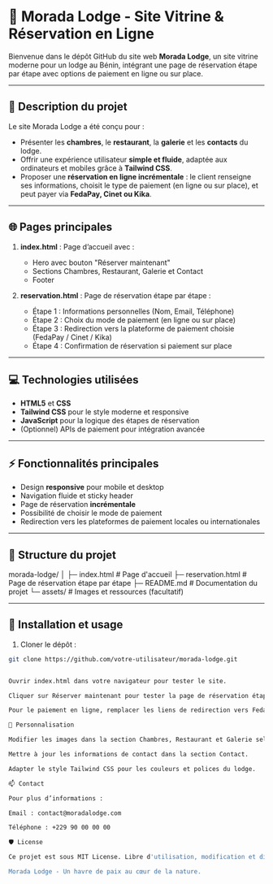 # 🌿 Morada Lodge - Site Vitrine & Réservation en Ligne

Bienvenue dans le dépôt GitHub du site web **Morada Lodge**, un site vitrine moderne pour un lodge au Bénin, intégrant une page de réservation étape par étape avec options de paiement en ligne ou sur place.

---

## 📝 Description du projet

Le site Morada Lodge a été conçu pour :  
- Présenter les **chambres**, le **restaurant**, la **galerie** et les **contacts** du lodge.  
- Offrir une expérience utilisateur **simple et fluide**, adaptée aux ordinateurs et mobiles grâce à **Tailwind CSS**.  
- Proposer une **réservation en ligne incrémentale** : le client renseigne ses informations, choisit le type de paiement (en ligne ou sur place), et peut payer via **FedaPay, Cinet ou Kika**.  

---

## 🌐 Pages principales

1. **index.html** : Page d’accueil avec :  
   - Hero avec bouton "Réserver maintenant"  
   - Sections Chambres, Restaurant, Galerie et Contact  
   - Footer  

2. **reservation.html** : Page de réservation étape par étape :  
   - Étape 1 : Informations personnelles (Nom, Email, Téléphone)  
   - Étape 2 : Choix du mode de paiement (en ligne ou sur place)  
   - Étape 3 : Redirection vers la plateforme de paiement choisie (FedaPay / Cinet / Kika)  
   - Étape 4 : Confirmation de réservation si paiement sur place  

---

## 💻 Technologies utilisées

- **HTML5** et **CSS**  
- **Tailwind CSS** pour le style moderne et responsive  
- **JavaScript** pour la logique des étapes de réservation  
- (Optionnel) APIs de paiement pour intégration avancée  

---

## ⚡ Fonctionnalités principales

- Design **responsive** pour mobile et desktop  
- Navigation fluide et sticky header  
- Page de réservation **incrémentale**  
- Possibilité de choisir le mode de paiement  
- Redirection vers les plateformes de paiement locales ou internationales  

---

## 📂 Structure du projet
morada-lodge/
│
├─ index.html # Page d'accueil
├─ reservation.html # Page de réservation étape par étape
├─ README.md # Documentation du projet
└─ assets/ # Images et ressources (facultatif)


---

## 🚀 Installation et usage

1. Cloner le dépôt :  
```bash
git clone https://github.com/votre-utilisateur/morada-lodge.git


Ouvrir index.html dans votre navigateur pour tester le site.

Cliquer sur Réserver maintenant pour tester la page de réservation étape par étape.

Pour le paiement en ligne, remplacer les liens de redirection vers FedaPay, Cinet ou Kika par vos liens réels.

📌 Personnalisation

Modifier les images dans la section Chambres, Restaurant et Galerie selon vos besoins.

Mettre à jour les informations de contact dans la section Contact.

Adapter le style Tailwind CSS pour les couleurs et polices du lodge.

📫 Contact

Pour plus d’informations :

Email : contact@moradalodge.com

Téléphone : +229 90 00 00 00

🛡 License

Ce projet est sous MIT License. Libre d'utilisation, modification et distribution.

Morada Lodge - Un havre de paix au cœur de la nature.
